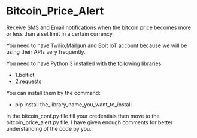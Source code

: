 # Bitcoin_Price_Alert
Receive SMS and Email notifications when the bitcoin price becomes more or less than a set limit in a certain currency.

You need to have Twilio,Mailgun and Bolt IoT account because we will be using their APIs very frequently.

You need to have Python 3 installed with the following libraries:
- 1.boltiot
- 2.requests

You can install them by the command:
- pip install the_library_name_you_want_to_install

In the bitcoin_conf.py file fill your credentials then move to the bitcoin_price_alert.py file. I have given enough comments for better understanding of the code by you.
